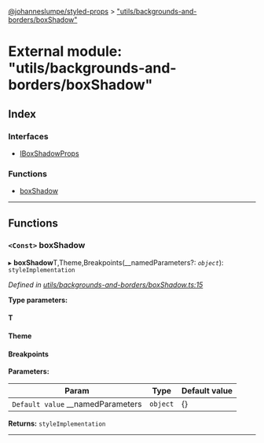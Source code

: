 [@johanneslumpe/styled-props](../README.md) > ["utils/backgrounds-and-borders/boxShadow"](../modules/_utils_backgrounds_and_borders_boxshadow_.md)

# External module: "utils/backgrounds-and-borders/boxShadow"

## Index

### Interfaces

* [IBoxShadowProps](../interfaces/_utils_backgrounds_and_borders_boxshadow_.iboxshadowprops.md)

### Functions

* [boxShadow](_utils_backgrounds_and_borders_boxshadow_.md#boxshadow)

---

## Functions

<a id="boxshadow"></a>

### `<Const>` boxShadow

▸ **boxShadow**T,Theme,Breakpoints(__namedParameters?: *`object`*): `styleImplementation`

*Defined in [utils/backgrounds-and-borders/boxShadow.ts:15](https://github.com/johanneslumpe/styled-props/blob/3abf398/src/utils/backgrounds-and-borders/boxShadow.ts#L15)*

**Type parameters:**

#### T 
#### Theme 
#### Breakpoints 
**Parameters:**

| Param | Type | Default value |
| ------ | ------ | ------ |
| `Default value` __namedParameters | `object` |  {} |

**Returns:** `styleImplementation`

___

